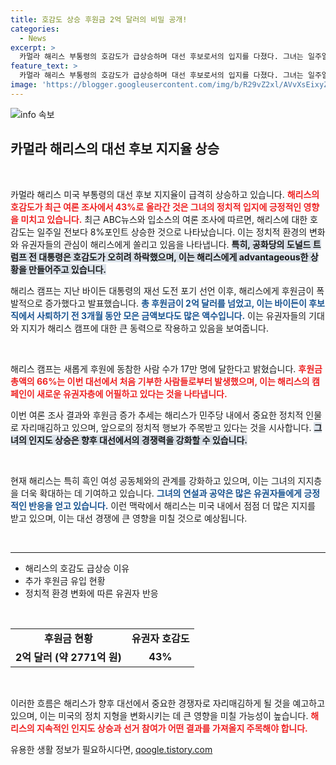 ```yaml
---
title: 호감도 상승 후원금 2억 달러의 비밀 공개!
categories:
  - News
excerpt: >
  카멀라 해리스 부통령의 호감도가 급상승하며 대선 후보로서의 입지를 다졌다. 그녀는 일주일 만에 2억 달러 이상의 후원금을 모았고, 이는 바이든보다 더 많은 금액이다. 유권자들의 기대감이 고조되고 있다!
feature_text: >
  카멀라 해리스 부통령의 호감도가 급상승하며 대선 후보로서의 입지를 다졌다. 그녀는 일주일 만에 2억 달러 이상의 후원금을 모았고, 이는 바이든보다 더 많은 금액이다. 유권자들의 기대감이 고조되고 있다!
image: 'https://blogger.googleusercontent.com/img/b/R29vZ2xl/AVvXsEixyZcFfHzMRdzZMjFBmAUKJYCLCGyLL1o632UiGVXcaFdKo_bkvkuCioo0uUKlGfBVcT3P84aROyZIXSBEx3Aw5nCQ3pTgDom1WDC4m8eifvWiAmWEEVb4x6G_l8C0QH225ldMjyaFvpxGEBGNO37VmDTDMHGhJPq73UglMfDca1-0aw/s1600/blogspot.png'
---
```


<p><img src="https://blogger.googleusercontent.com/img/b/R29vZ2xl/AVvXsEixyZcFfHzMRdzZMjFBmAUKJYCLCGyLL1o632UiGVXcaFdKo_bkvkuCioo0uUKlGfBVcT3P84aROyZIXSBEx3Aw5nCQ3pTgDom1WDC4m8eifvWiAmWEEVb4x6G_l8C0QH225ldMjyaFvpxGEBGNO37VmDTDMHGhJPq73UglMfDca1-0aw/s1600/blogspot.png" alt="info 속보" /></p>

<h2 data-ke-size="size26">카멀라 해리스의 대선 후보 지지율 상승</h2>

<p data-ke-size="size16">&nbsp;</p>

<p>카멀라 해리스 미국 부통령의 대선 후보 지지율이 급격히 상승하고 있습니다. <b><span style="color: #ee2323;">해리스의 호감도가 최근 여론 조사에서 43%로 올라간 것은 그녀의 정치적 입지에 긍정적인 영향을 미치고 있습니다.</span></b> 최근 ABC뉴스와 입소스의 여론 조사에 따르면, 해리스에 대한 호감도는 일주일 전보다 8%포인트 상승한 것으로 나타났습니다. 이는 정치적 환경의 변화와 유권자들의 관심이 해리스에게 쏠리고 있음을 나타냅니다. <b><span style="background-color: #21538527;">특히, 공화당의 도널드 트럼프 전 대통령은 호감도가 오히려 하락했으며, 이는 해리스에게 advantageous한 상황을 만들어주고 있습니다.</span></b> </p>

<p>해리스 캠프는 지난 바이든 대통령의 재선 도전 포기 선언 이후, 해리스에게 후원금이 폭발적으로 증가했다고 발표했습니다. <b><span style="color: #1a5490;">총 후원금이 2억 달러를 넘었고, 이는 바이든이 후보직에서 사퇴하기 전 3개월 동안 모은 금액보다도 많은 액수입니다.</span></b> 이는 유권자들의 기대와 지지가 해리스 캠프에 대한 큰 동력으로 작용하고 있음을 보여줍니다.</p>

<p data-ke-size="size16">&nbsp;</p>

<p>해리스 캠프는 새롭게 후원에 동참한 사람 수가 17만 명에 달한다고 밝혔습니다. <b><span style="color: #ee2323;">후원금 총액의 66%는 이번 대선에서 처음 기부한 사람들로부터 발생했으며, 이는 해리스의 캠페인이 새로운 유권자층에 어필하고 있다는 것을 나타냅니다.</span></b> </p>

<p>이번 여론 조사 결과와 후원금 증가 추세는 해리스가 민주당 내에서 중요한 정치적 인물로 자리매김하고 있으며, 앞으로의 정치적 행보가 주목받고 있다는 것을 시사합니다. <b><span style="background-color: #21538527;">그녀의 인지도 상승은 향후 대선에서의 경쟁력을 강화할 수 있습니다.</span></b> </p>

<p data-ke-size="size16">&nbsp;</p>

<p>현재 해리스는 특히 흑인 여성 공동체와의 관계를 강화하고 있으며, 이는 그녀의 지지층을 더욱 확대하는 데 기여하고 있습니다. <b><span style="color: #1a5490;">그녀의 연설과 공약은 많은 유권자들에게 긍정적인 반응을 얻고 있습니다.</span></b> 이런 맥락에서 해리스는 미국 내에서 점점 더 많은 지지를 받고 있으며, 이는 대선 경쟁에 큰 영향을 미칠 것으로 예상됩니다.</p>

<p data-ke-size="size16">&nbsp;</p>

<hr>

<ul>
  <li>해리스의 호감도 급상승 이유</li>
  <li>추가 후원금 유입 현황</li>
  <li>정치적 환경 변화에 따른 유권자 반응</li>
</ul>

<p data-ke-size="size16">&nbsp;</p>

<table>
  <tr>
    <td style="text-align: center; height: 17px;"><b>후원금 현황</b></td>
    <td style="text-align: center; height: 17px;"><b>유권자 호감도</b></td>
  </tr>
  <tr>
    <td style="text-align: center; height: 17px;"><b>2억 달러 (약 2771억 원)</b></td>
    <td style="text-align: center; height: 17px;"><b>43%</b></td>
  </tr>
</table>

<p data-ke-size="size16">&nbsp;</p>

<p>이러한 흐름은 해리스가 향후 대선에서 중요한 경쟁자로 자리매김하게 될 것을 예고하고 있으며, 이는 미국의 정치 지형을 변화시키는 데 큰 영향을 미칠 가능성이 높습니다. <b><span style="color: #ee2323;">해리스의 지속적인 인지도 상승과 선거 참여가 어떤 결과를 가져올지 주목해야 합니다.</span></b></p>
유용한 생활 정보가 필요하시다면, <a href="https://qoogle.tistory.com" rel="dofollow">qoogle.tistory.com</a>



